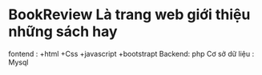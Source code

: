 # BookReview Là trang web giới thiệu những sách hay 
fontend : +html
          +Css
          +javascript
          +bootstrapt
Backend: php
Cơ sở dữ liệu : Mysql
